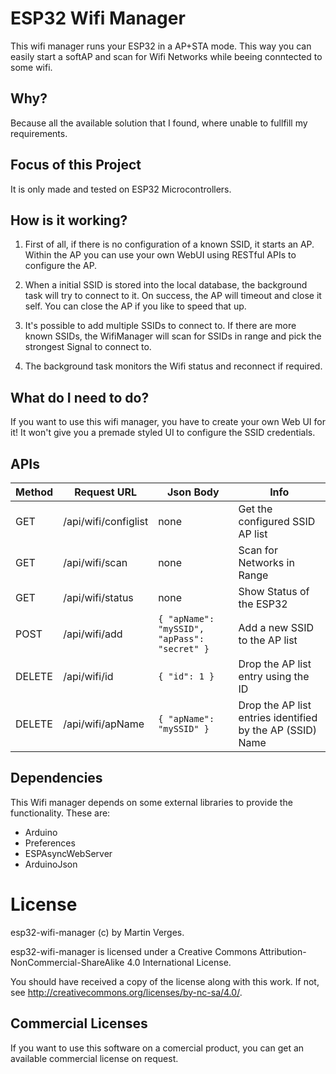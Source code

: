 # ESP32 Wifi Manager 

This wifi manager runs your ESP32 in a AP+STA mode.
This way you can easily start a softAP and scan for Wifi Networks while beeing conntected to some wifi.

## Why?

Because all the available solution that I found, where unable to fullfill my requirements.

## Focus of this Project

It is only made and tested on ESP32 Microcontrollers.

## How is it working?

1) First of all, if there is no configuration of a known SSID, it starts an AP.
   Within the AP you can use your own WebUI using RESTful APIs to configure the AP.

2) When a initial SSID is stored into the local database, the background task will try to connect to it.
   On success, the AP will timeout and close it self.
   You can close the AP if you like to speed that up.

3) It's possible to add multiple SSIDs to connect to.
   If there are more known SSIDs, the WifiManager will scan for SSIDs in range and pick the strongest Signal to connect to.

4) The background task monitors the Wifi status and reconnect if required.

## What do I need to do?

If you want to use this wifi manager, you have to create your own Web UI for it!
It won't give you a premade styled UI to configure the SSID credentials.

## APIs

| Method | Request URL          | Json Body                                    | Info                                                      |
| ------ | -------------------- | -------------------------------------------- | --------------------------------------------------------- |
| GET    | /api/wifi/configlist | none                                         | Get the configured SSID AP list                           |
| GET    | /api/wifi/scan       | none                                         | Scan for Networks in Range                                |
| GET    | /api/wifi/status     | none                                         | Show Status of the ESP32                                  |
| POST   | /api/wifi/add        | `{ "apName": "mySSID", "apPass": "secret" }` | Add a new SSID to the AP list                             |
| DELETE | /api/wifi/id         | `{ "id": 1 }`                                | Drop the AP list entry using the ID                       |
| DELETE | /api/wifi/apName     | `{ "apName": "mySSID" }`                     | Drop the AP list entries identified by the AP (SSID) Name |

## Dependencies

This Wifi manager depends on some external libraries to provide the functionality.
These are:

* Arduino 
* Preferences
* ESPAsyncWebServer
* ArduinoJson

# License

esp32-wifi-manager (c) by Martin Verges.

esp32-wifi-manager is licensed under a Creative Commons Attribution-NonCommercial-ShareAlike 4.0 International License.

You should have received a copy of the license along with this work.
If not, see <http://creativecommons.org/licenses/by-nc-sa/4.0/>.

## Commercial Licenses 

If you want to use this software on a comercial product, you can get an available commercial license on request.

